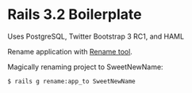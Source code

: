 Rails 3.2 Boilerplate
=============

Uses PostgreSQL, Twitter Bootstrap 3 RC1, and HAML

Rename application with [Rename tool](https://github.com/morshedalam/rename).

Magically renaming project to SweetNewName:

    $ rails g rename:app_to SweetNewName

